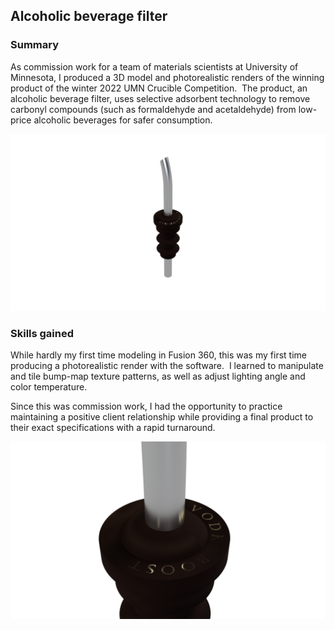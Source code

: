 ## Alcoholic beverage filter

### Summary

As commission work for a team of materials scientists at University of Minnesota, I produced a 3D model and photorealistic renders of the winning product of the winter 2022 UMN Crucible Competition.  The product, an alcoholic beverage filter, uses selective adsorbent technology to remove carbonyl compounds (such as formaldehyde and acetaldehyde) from low-price alcoholic beverages for safer consumption.

![render1](/images/projects/alcoholic_beverage_filter/render_1.png)

### Skills gained

While hardly my first time modeling in Fusion 360, this was my first time producing a photorealistic render with the software.  I learned to manipulate and tile bump-map texture patterns, as well as adjust lighting angle and color temperature.

Since this was commission work, I had the opportunity to practice maintaining a positive client relationship while providing a final product to their exact specifications with a rapid turnaround.

![render2](/images/projects/alcoholic_beverage_filter/render_2.png)
